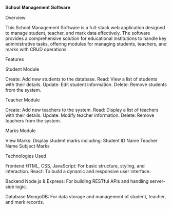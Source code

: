 𝐒𝐜𝐡𝐨𝐨𝐥 𝐌𝐚𝐧𝐚𝐠𝐞𝐦𝐞𝐧𝐭 𝐒𝐨𝐟𝐭𝐰𝐚𝐫𝐞

Overview

This School Management Software is a full-stack web application designed to manage student, teacher, and mark data effectively. The software provides a comprehensive solution for educational institutions to handle key administrative tasks, offering modules for managing students, teachers, and marks with CRUD operations.

Features

Student Module

Create: Add new students to the database.
Read: View a list of students with their details.
Update: Edit student information.
Delete: Remove students from the system.

Teacher Module

Create: Add new teachers to the system.
Read: Display a list of teachers with their details.
Update: Modify teacher information.
Delete: Remove teachers from the system.

Marks Module

View Marks: Display student marks including:
Student ID
Name
Teacher Name
Subject
Marks

Technologies Used

Frontend
HTML, CSS, JavaScript: For basic structure, styling, and interaction.
React: To build a dynamic and responsive user interface.

Backend
Node.js & Express: For building RESTful APIs and handling server-side logic.

Database
MongoDB: For data storage and management of student, teacher, and mark records.
